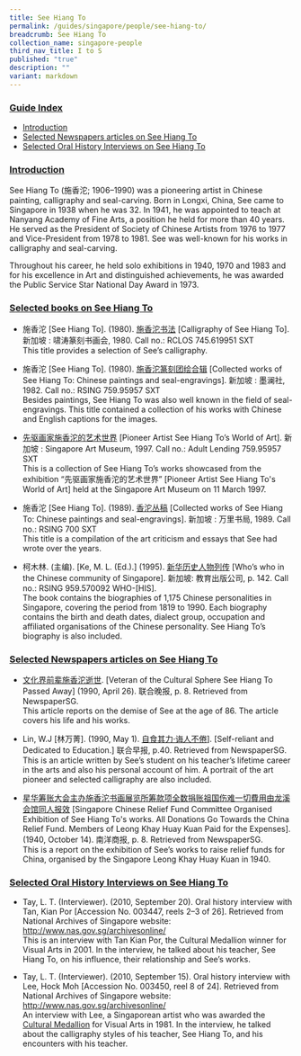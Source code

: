 ```yaml
---
title: See Hiang To
permalink: /guides/singapore/people/see-hiang-to/
breadcrumb: See Hiang To
collection_name: singapore-people
third_nav_title: I to S
published: "true"
description: ""
variant: markdown
---
```

### <u>Guide Index</u>

* [Introduction](#introduction)
* [Selected Newspapers articles on See Hiang To](#selected-newspapers-articles-on-see-hiang-to)
* [Selected Oral History Interviews on See Hiang To](#selected-oral-history-interviews-on-see-hiang-to)

### <u>Introduction</u>

See Hiang To (施香沱; 1906–1990) was a pioneering artist in Chinese painting, calligraphy and seal-carving. Born in Longxi, China, See came to Singapore in 1938 when he was 32. In 1941, he was appointed to teach at Nanyang Academy of Fine Arts, a position he held for more than 40 years. He served as the President of Society of Chinese Artists from 1976 to 1977 and Vice-President from 1978 to 1981. See was well-known for his works in calligraphy and seal-carving.

Throughout his career, he held solo exhibitions in 1940, 1970 and 1983 and for his excellence in Art and distinguished achievements, he was awarded the Public Service Star National Day Award in 1973.


### <u>Selected books on See Hiang To</u>

* 施香沱 [See Hiang To]. (1980). [施香沱书法](http://eservice.nlb.gov.sg/item_holding_s.aspx?bid=84555576) [Calligraphy of See Hiang To]. 新加坡 : 啸涛篆刻书画会, 1980.
Call no.: RCLOS 745.619951 SXT
<br>This title provides a selection of See’s calligraphy.<br>


* 施香沱 [See Hiang To]. (1980). [施香沱篆刻团绘合辑](http://eservice.nlb.gov.sg/item_holding_s.aspx?bid=84531532) [Collected works of See Hiang To: Chinese paintings and seal-engravings]. 新加坡 : 墨澜社, 1982.
Call no.: RSING 759.95957 SXT
<br>Besides paintings, See Hiang To was also well known in the field of seal-engravings. This title contained a collection of his works with Chinese and English captions for the images.<br>


* [先驱画家施香沱的艺术世界](http://eservice.nlb.gov.sg/item_holding_s.aspx?bid=14641113) [Pioneer Artist See Hiang To’s World of Art]. 新加坡 : Singapore Art Museum, 1997.
Call no.: Adult Lending 759.95957 SXT
<br>This is a collection of See Hiang To’s works showcased from the exhibition “先驱画家施香沱的艺术世界” [Pioneer Artist See Hiang To's World of Art] held at the Singapore Art Museum on 11 March 1997.<br>


* 施香沱 [See Hiang To]. (1989). [香沱丛稿](http://eservice.nlb.gov.sg/item_holding_s.aspx?bid=84451788) [Collected works of See Hiang To: Chinese paintings and seal-engravings]. 新加坡 : 万里书局, 1989.
Call no.: RSING 700 SXT
<br>This title is a compilation of the art criticism and essays that See had wrote over the years.<br>


* 柯木林. (主编). [Ke, M. L. (Ed.).] (1995). [新华历史人物列传](http://eservice.nlb.gov.sg/item_holding_s.aspx?bid=84500628) [Who’s who in the Chinese community of Singapore]. 新加坡: 教育出版公司, p. 142.
Call no.: RSING 959.570092 WHO-\[HIS\].
<br>The book contains the biographies of 1,175 Chinese personalities in Singapore, covering the period from 1819 to 1990. Each biography contains the birth and death dates, dialect group, occupation and affiliated organisations of the Chinese personality. See Hiang To’s biography is also included.<br>




### <u>Selected Newspapers articles on See Hiang To</u>

* [文化界前辈施香沱逝世](http://eresources.nlb.gov.sg/newspapers/Digitised/Article/lhwb19900426-1.2.16.2). \[Veteran of the Cultural Sphere See Hiang To Passed Away\] (1990, April 26). 联合晚报, p. 8. Retrieved from NewspaperSG.
<br>This article reports on the demise of See at the age of 86. The article covers his life and his works.<br>


* Lin, W.J \[林万菁\]. (1990, May 1). [自食其力·诲人不倦](http://eresources.nlb.gov.sg/newspapers/Digitised/Article/lhzb19900501-1.2.65.4.1)]. [Self-reliant and Dedicated to Education.] 联合早报, p.40. Retrieved from NewspaperSG.
<br>This is an  article written by See’s student on his teacher’s lifetime career in the arts and also his personal account of him. A portrait of the art pioneer and selected calligraphy are also included.<br>


* [星华筹账大会主办施香沱书画展览所筹款项全数捐账祖国伤难一切費用由龙溪会馆同人报效](http://eresources.nlb.gov.sg/newspapers/Digitised/Article/nysp19401014-1.2.29.1) [Singapore Chinese Relief Fund Committee Organised Exhibition of See Hiang To's works. All Donations Go Towards the China Relief Fund. Members of Leong Khay Huay Kuan Paid for the Expenses]. (1940, October 14). 南洋商报, p. 8. Retrieved from NewspaperSG.
<br>This is a report on the exhibition of See’s works to raise relief funds for China, organised by the Singapore Leong Khay Huay Kuan in 1940.<br>


### <u>Selected Oral History Interviews on See Hiang To</u>

* Tay, L. T. (Interviewer). (2010, September 20). Oral history interview with Tan, Kian Por [Accession No. 003447, reels 2–3 of 26]. Retrieved from National Archives of Singapore website: http://www.nas.gov.sg/archivesonline/
<br>This is an interview with Tan Kian Por, the Cultural Medallion winner for Visual Arts in 2001. In the interview, he talked about his teacher, See Hiang To, on his influence, their relationship and See’s works.<br>

* Tay, L. T. (Interviewer). (2010, September 15). Oral history interview with Lee, Hock Moh [Accession No. 003450, reel 8 of 24]. Retrieved from National Archives of Singapore website: http://www.nas.gov.sg/archivesonline/
<br> An interview with Lee, a Singaporean artist who was awarded the [Cultural Medallion](https://www.nlb.gov.sg/main/article-detail?cmsuuid=4acba74f-e6ee-4756-893d-914f6cf70c6d) for Visual Arts in 1981. In the interview, he talked about the calligraphy styles of his teacher, See Hiang To, and his encounters with his teacher.<br>